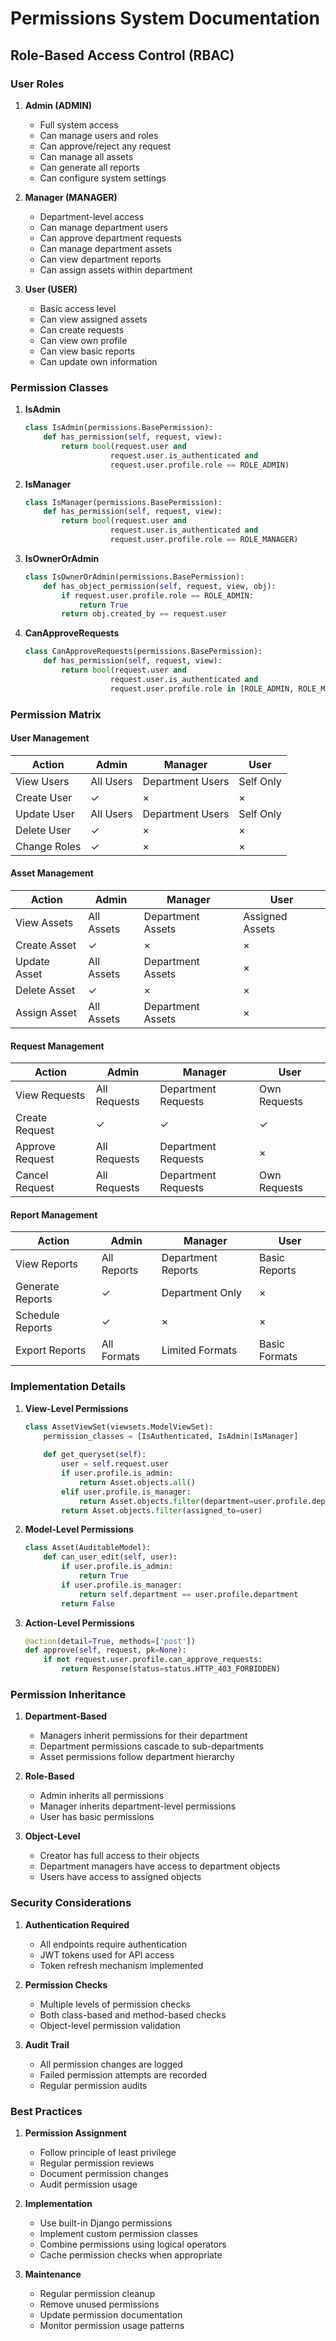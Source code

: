 # Permissions System Documentation

## Role-Based Access Control (RBAC)

### User Roles

1. **Admin (ADMIN)**
   - Full system access
   - Can manage users and roles
   - Can approve/reject any request
   - Can manage all assets
   - Can generate all reports
   - Can configure system settings

2. **Manager (MANAGER)**
   - Department-level access
   - Can manage department users
   - Can approve department requests
   - Can manage department assets
   - Can view department reports
   - Can assign assets within department

3. **User (USER)**
   - Basic access level
   - Can view assigned assets
   - Can create requests
   - Can view own profile
   - Can view basic reports
   - Can update own information

### Permission Classes

1. **IsAdmin**
   ```python
   class IsAdmin(permissions.BasePermission):
       def has_permission(self, request, view):
           return bool(request.user and 
                      request.user.is_authenticated and 
                      request.user.profile.role == ROLE_ADMIN)
   ```

2. **IsManager**
   ```python
   class IsManager(permissions.BasePermission):
       def has_permission(self, request, view):
           return bool(request.user and 
                      request.user.is_authenticated and 
                      request.user.profile.role == ROLE_MANAGER)
   ```

3. **IsOwnerOrAdmin**
   ```python
   class IsOwnerOrAdmin(permissions.BasePermission):
       def has_object_permission(self, request, view, obj):
           if request.user.profile.role == ROLE_ADMIN:
               return True
           return obj.created_by == request.user
   ```

4. **CanApproveRequests**
   ```python
   class CanApproveRequests(permissions.BasePermission):
       def has_permission(self, request, view):
           return bool(request.user and 
                      request.user.is_authenticated and 
                      request.user.profile.role in [ROLE_ADMIN, ROLE_MANAGER])
   ```

### Permission Matrix

#### User Management
| Action | Admin | Manager | User |
|--------|--------|----------|------|
| View Users | All Users | Department Users | Self Only |
| Create User | ✓ | × | × |
| Update User | All Users | Department Users | Self Only |
| Delete User | ✓ | × | × |
| Change Roles | ✓ | × | × |

#### Asset Management
| Action | Admin | Manager | User |
|--------|--------|----------|------|
| View Assets | All Assets | Department Assets | Assigned Assets |
| Create Asset | ✓ | × | × |
| Update Asset | All Assets | Department Assets | × |
| Delete Asset | ✓ | × | × |
| Assign Asset | All Assets | Department Assets | × |

#### Request Management
| Action | Admin | Manager | User |
|--------|--------|----------|------|
| View Requests | All Requests | Department Requests | Own Requests |
| Create Request | ✓ | ✓ | ✓ |
| Approve Request | All Requests | Department Requests | × |
| Cancel Request | All Requests | Department Requests | Own Requests |

#### Report Management
| Action | Admin | Manager | User |
|--------|--------|----------|------|
| View Reports | All Reports | Department Reports | Basic Reports |
| Generate Reports | ✓ | Department Only | × |
| Schedule Reports | ✓ | × | × |
| Export Reports | All Formats | Limited Formats | Basic Formats |

### Implementation Details

1. **View-Level Permissions**
   ```python
   class AssetViewSet(viewsets.ModelViewSet):
       permission_classes = [IsAuthenticated, IsAdmin|IsManager]
       
       def get_queryset(self):
           user = self.request.user
           if user.profile.is_admin:
               return Asset.objects.all()
           elif user.profile.is_manager:
               return Asset.objects.filter(department=user.profile.department)
           return Asset.objects.filter(assigned_to=user)
   ```

2. **Model-Level Permissions**
   ```python
   class Asset(AuditableModel):
       def can_user_edit(self, user):
           if user.profile.is_admin:
               return True
           if user.profile.is_manager:
               return self.department == user.profile.department
           return False
   ```

3. **Action-Level Permissions**
   ```python
   @action(detail=True, methods=['post'])
   def approve(self, request, pk=None):
       if not request.user.profile.can_approve_requests:
           return Response(status=status.HTTP_403_FORBIDDEN)
   ```

### Permission Inheritance

1. **Department-Based**
   - Managers inherit permissions for their department
   - Department permissions cascade to sub-departments
   - Asset permissions follow department hierarchy

2. **Role-Based**
   - Admin inherits all permissions
   - Manager inherits department-level permissions
   - User has basic permissions

3. **Object-Level**
   - Creator has full access to their objects
   - Department managers have access to department objects
   - Users have access to assigned objects

### Security Considerations

1. **Authentication Required**
   - All endpoints require authentication
   - JWT tokens used for API access
   - Token refresh mechanism implemented

2. **Permission Checks**
   - Multiple levels of permission checks
   - Both class-based and method-based checks
   - Object-level permission validation

3. **Audit Trail**
   - All permission changes are logged
   - Failed permission attempts are recorded
   - Regular permission audits

### Best Practices

1. **Permission Assignment**
   - Follow principle of least privilege
   - Regular permission reviews
   - Document permission changes
   - Audit permission usage

2. **Implementation**
   - Use built-in Django permissions
   - Implement custom permission classes
   - Combine permissions using logical operators
   - Cache permission checks when appropriate

3. **Maintenance**
   - Regular permission cleanup
   - Remove unused permissions
   - Update permission documentation
   - Monitor permission usage patterns 